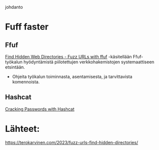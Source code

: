johdanto


# Fuff faster


## Ffuf

[Find Hidden Web Directories - Fuzz URLs with ffuf](https://terokarvinen.com/2023/fuzz-urls-find-hidden-directories/) -käsitellään Ffuf-työkalun hyödyntämistä piilotettujen verkkohakemistojen systemaattiseen etsintään. 
- Ohjeita työkalun toiminnasta, asentamisesta, ja tarvittavista komennoista.


## Hashcat

 [Cracking Passwords with Hashcat](https://terokarvinen.com/2022/cracking-passwords-with-hashcat/)








# Lähteet:
https://terokarvinen.com/2023/fuzz-urls-find-hidden-directories/

